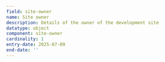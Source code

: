 ```yaml
---
field: site-owner
name: Site owner
description: Details of the owner of the development site
datatype: object
component: site-owner
cardinality: 1
entry-date: 2025-07-09
end-date: ''
---
```

